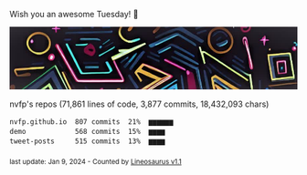 Wish you an awesome Tuesday! 🌼

![banner](https://github.com/nvfp/nvfp/raw/main/assets/banner.jpg)

nvfp's repos (71,861 lines of code, 3,877 commits, 18,432,093 chars)

```txt
nvfp.github.io  807 commits  21%  ▆▆▆▆▆▆
demo            568 commits  15%  ▆▆▆▆
tweet-posts     515 commits  13%  ▆▆▆▆
```

<sub>last update: Jan 9, 2024 - Counted by [Lineosaurus v1.1](https://github.com/Lineosaurus/Lineosaurus)</sub>